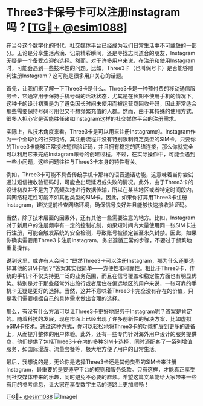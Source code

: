 # Three3卡保号卡可以注册Instagram吗？[[TG💪+ @esim1088](https://t.me/s/esim1088)]

在当今这个数字化的时代，社交媒体平台已经成为我们日常生活中不可或缺的一部分。无论是分享生活点滴、记录精彩瞬间，还是寻找志同道合的朋友，Instagram无疑是一个备受欢迎的选择。然而，对于许多用户来说，在注册和使用Instagram时，可能会遇到一些技术性的问题。比如，Three3卡（也叫保号卡）是否能够顺利注册Instagram？这可能是很多用户关心的话题。

首先，让我们来了解一下Three3卡是什么。Three3卡是一种预付费的移动通信服务卡，它通常用于保持手机号码的活跃状态，尤其是在长期不使用手机的情况下。这种卡的设计初衷是为了避免因长时间未使用而被运营商回收号码，因此非常适合那些需要保持号码可用但又不想频繁充值的人群。然而，由于其特殊的使用方式，很多人担心它是否能胜任诸如Instagram这样的社交媒体平台的注册需求。

实际上，从技术角度来看，Three3卡是可以用来注册Instagram的。Instagram作为一个全球化的社交网络，其注册流程并没有特别限制特定类型的SIM卡。只要你的Three3卡能够正常接收短信验证码，并且拥有稳定的网络连接，那么你就完全可以利用它来完成Instagram账号的创建过程。不过，在实际操作中，可能会遇到一些小问题，这些问题往往与Three3卡本身的特性有关。

例如，Three3卡可能不具备传统手机卡那样的语音通话功能，这意味着当你尝试通过短信接收验证码时，可能会出现延迟或失败的情况。此外，由于Three3卡的设计初衷并不是为了高频次地进行数据传输，所以在某些地区或者特定时间段内，其网络稳定性可能不如其他类型的SIM卡。因此，如果你打算用Three3卡注册Instagram，建议提前检查网络环境，确保信号良好并且能够快速接收验证码。

当然，除了技术层面的因素外，还有其他一些需要注意的地方。比如，Instagram对于新用户的注册频率有一定的控制机制，如果短时间内大量使用同一张SIM卡进行注册，可能会触发系统的安全检测，导致账号被锁定甚至永久封禁。因此，如果你确实需要用Three3卡注册Instagram，务必遵循正常的步骤，不要过于频繁地重复操作。

说到这里，或许有人会问：“既然Three3卡可以注册Instagram，那为什么还要选择其他的SIM卡呢？”答案其实很简单——方便性和可靠性。相比于Three3卡，传统的手机卡不仅支持更广泛的业务范围，而且在信号覆盖和稳定性方面也有明显优势。特别是对于那些经常外出旅行或者居住在偏远地区的用户来说，一张可靠的手机卡无疑是更好的选择。当然，这并不意味着Three3卡完全没有存在的价值，只是我们需要根据自己的具体需求做出合理的选择。

那么，有没有什么方法可以让Three3卡更好地服务于Instagram呢？答案是肯定的。随着科技的发展，现在市面上已经出现了许多创新性的解决方案，比如虚拟eSIM卡技术。通过这种方式，你可以轻松地将Three3卡的功能扩展到更多的设备上，从而提升整体的用户体验。此外，还有一些专门针对海外用户设计的服务提供商，他们提供了包括Three3卡在内的多种SIM卡选择，同时还配套了一系列增值服务，如国际漫游、流量套餐等，极大地方便了用户的日常生活。

最后，我想说的是，无论你是选择Three3卡还是其他类型的SIM卡来注册Instagram，最重要的是要遵守平台的规则和服务条款。只有这样，才能真正享受到社交媒体带来的乐趣，同时避免不必要的麻烦。希望这篇文章能给大家带来一些有用的参考信息，让大家在享受数字生活的道路上更加顺畅！

[[TG💪+ @esim1088](https://t.me/s/esim1088) ![Image](https://i.postimg.cc/4NQfJmqS/Snipaste-2025-05-13-00-14-12.png)]